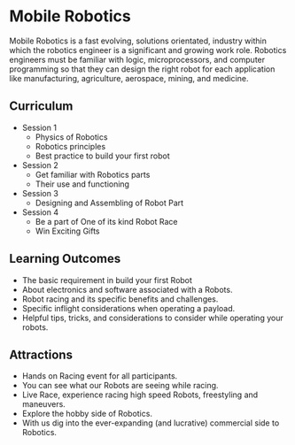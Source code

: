 # Mobile Robotics
Mobile Robotics is a fast evolving, solutions orientated, industry within which the robotics engineer is a significant and growing work role. Robotics engineers must be familiar with logic, microprocessors, and computer programming so that they can design the right robot for each application like manufacturing, agriculture, aerospace, mining, and medicine.
## Curriculum
+ Session 1
  + Physics of Robotics
  + Robotics principles
  + Best practice to build your first robot
+ Session 2
  + Get familiar with Robotics parts
  + Their use and functioning
+ Session 3
  + Designing and Assembling of Robot Part
+ Session 4
  + Be a part of One of its kind Robot Race
  + Win Exciting Gifts
## Learning Outcomes
+ The basic requirement in build your first Robot
+ About electronics and software associated with a Robots.
+ Robot racing and its specific benefits and challenges.
+ Specific inflight considerations when operating a payload.
+ Helpful tips, tricks, and considerations to consider while operating your robots.
## Attractions
+ Hands on Racing event for all participants.
+ You can see what our Robots are seeing while racing.
+ Live Race, experience racing high speed Robots, freestyling and maneuvers.
+ Explore the hobby side of Robotics. 
+ With us dig into the ever-expanding (and lucrative) commercial side to Robotics.
